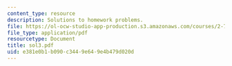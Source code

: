 ```yaml
---
content_type: resource
description: Solutions to homework problems.
file: https://ol-ocw-studio-app-production.s3.amazonaws.com/courses/2-75-precision-machine-design-fall-2001/e381e0b1b090c3449e649e4b479d020d_sol3.pdf
file_type: application/pdf
resourcetype: Document
title: sol3.pdf
uid: e381e0b1-b090-c344-9e64-9e4b479d020d
---
```

